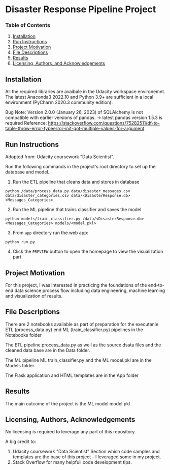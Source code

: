 # Disaster Response Pipeline Project
### Table of Contents

1. [Installation](#installation)
2. [Run Instructions](#run_instructios)
2. [Project Motivation](#motivation)
3. [File Descriptions](#files)
4. [Results](#results)
5. [Licensing, Authors, and Acknowledgements](#licensing)

## Installation <a name="installation"></a>

All the required libraries are avaibale in the Udacity workspace environemnt.
The latest Anaconda3 2022.10 and Python 3.9+ are sufficient in a local environment (PyCharm 2020.3 community edition).
 
Bug Note: Version 2.0.0 (January 26, 2023) of SQLAlchemy is not compatible with earlier versions of pandas.
-> latest pandas version 1.5.3 is required
 Reference: https://stackoverflow.com/questions/75282511/df-to-table-throw-error-typeerror-init-got-multiple-values-for-argument


## Run Instructions <a name="run_instructios"></a>
Adopted from: Udacity coursework "Data Scientist".

Run the following commands in the project's root directory to set up the database and model.


1. Run the ETL pipeline that cleans data and stores in database
   
`python /data/process_data.py data/disaster_messages.csv data/disaster_categories.csv data/<DisasterResponse.db> <Messages_Categories>`

2. Run the ML pipeline that trains classifier and saves the model 
   
`python models/train_classifier.py /data/<DisasterResponse.db> <Messages_Categories> models/<model.pkl>`

3. From `app` directory run the web app:
   
`python run.py`

4. Click the `PREVIEW` button to open the homepage to view the visualization part. 

## Project Motivation<a name="motivation"></a>

For this project, I was interested in practicing the foundations of the end-to-end data science process flow including data engineering,
machine learning and visualization of results.

## File Descriptions <a name="files"></a>

There are 2 notebooks available as part of preparation for the executanle ETL (process_data.py) end ML (train_classifier.py) pipelines in the Notebooks folder

The ETL pipeline process_data.py as well as the source dsata files and the cleaned data base are in the Data folder.

The ML pipeline ML train_classifier.py and the ML model.pkl are in the Models folder.

The Flask application and HTML templates are in the App folder


## Results<a name="results"></a>

The main outcome of the project is the ML model model.pkl

## Licensing, Authors, Acknowledgements<a name="licensing"></a>

No licensing is required to leverage any part of this repository.

A big credit to:
1. Udacity coursework "Data Scientist" Section which code samples and templates are the base of this project - I leveraged some in my project.
2. Stack Overflow for many helpfull code development tips.


